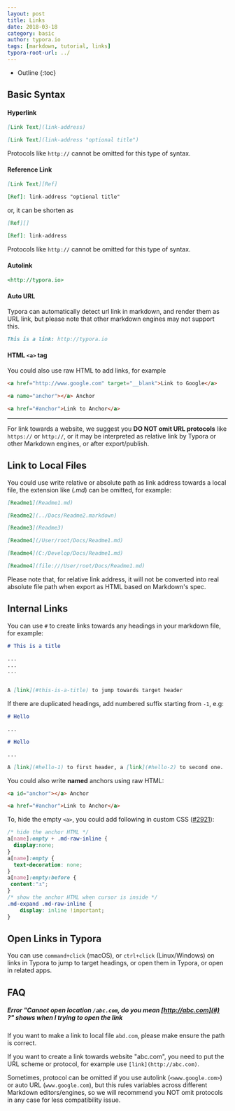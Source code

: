 ```yaml
---
layout: post
title: Links
date: 2018-03-18
category: basic
author: typora.io
tags: [markdown, tutorial, links]
typora-root-url: ../
---
```


* Outline
{:toc}

## Basic Syntax

#### Hyperlink

```markdown
[Link Text](link-address)

[Link Text](link-address "optional title")
```

Protocols like `http://` cannot be omitted for this type of syntax.

#### Reference Link

```markdown
[Link Text][Ref]

[Ref]: link-address "optional title"
```

or, it can be shorten as

```markdown
[Ref][]

[Ref]: link-address
```

Protocols like `http://` cannot be omitted for this type of syntax.

#### Autolink

```markdown
<http://typora.io>
```

#### Auto URL

Typora can automatically detect url link in markdown, and render them as URL link, but please note that other markdown engines may not support this.

```markdown
This is a link: http://typora.io
```

#### HTML `<a>` tag

You could also use raw HTML to add links, for example

```html
<a href="http://www.google.com" target="__blank">Link to Google</a>

<a name="anchor"></a> Anchor

<a href="#anchor">Link to Anchor</a>
```

---

For link towards a website, we suggest you **DO NOT omit URL protocols** like `https://` or `http://`, or it may be interpreted as relative link by Typora or other Markdown engines, or after  export/publish. 

## Link to Local Files

You could use write relative or absolute path as link address towards a local file, the extension like (*.md*) can be omitted, for example:

```markdown
[Readme1](Readme1.md)

[Readme2](../Docs/Readme2.markdown)

[Readme3](Readme3)

[Readme4](/User/root/Docs/Readme1.md)

[Readme4](C:/Develop/Docs/Readme1.md)

[Readme4](file:///User/root/Docs/Readme1.md)
```

Please note that, for relative link address, it will not be converted into real absolute file path when export as HTML based on Markdown's spec. 

## Internal Links

You can use `#` to create links towards any headings in your markdown file, for example:

```markdown
# This is a title

...
...
...


A [link](#this-is-a-title) to jump towards target header
```

If there are <span id="duplicated-headings">duplicated headings</span>, add numbered suffix starting from `-1`, e.g:

```markdown
# Hello

...

# Hello

...

A [link](#hello-1) to first header, a [link](#hello-2) to second one.
```



You could also write **named** anchors using raw HTML:

```html
<a id="anchor"></a> Anchor

<a href="#anchor">Link to Anchor</a>
```

To, hide the empty `<a>`, you could add following in custom CSS ([#2921](https://github.com/typora/typora-issues/issues/2921)):

```css
/* hide the anchor HTML */
a[name]:empty + .md-raw-inline {
  display:none;
}
a[name]:empty {
  text-decoration: none;
}
a[name]:empty:before {
 content:"⚓";
}
/* show the anchor HTML when cursor is inside */
.md-expand .md-raw-inline {
    display: inline !important;
}
```

## Open Links in Typora

You can use `command+click` (macOS), or `ctrl+click` (Linux/Windows) on links in Typora to jump to target headings, or open them in Typora, or open in related apps.

## FAQ

##### Error "Cannot open location `/abc.com`, do you mean [http://abc.com](#) ?" shows when I trying to open the link

If you want to make a link to local file `abd.com`, please make ensure the path is correct.

If you want to create a link towards website "abc.com", you need to put the URL scheme or protocol, for example use `[link](http://abc.com)`. 

Sometimes, protocol can be omitted if you use autolink (`<www.google.com>`) or auto URL (`www.google.com`), but this rules variables across different Markdown editors/engines, so we will recommend you NOT omit protocols in any case for less compatibility issue.

